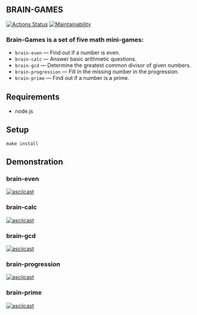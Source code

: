 ## BRAIN-GAMES
[![Actions Status](https://github.com/sadnst/frontend-project-44/workflows/hexlet-check/badge.svg)](https://github.com/sadnst/frontend-project-44/actions)
[![Maintainability](https://api.codeclimate.com/v1/badges/840d659aa2c907bf0a93/maintainability)](https://codeclimate.com/github/sadnst/frontend-project-44/maintainability)

### Brain-Games is a set of five math mini-games:
- `brain-even` — Find out if a number is even.
- `brain-calc` — Answer basic arithmetic questions.
- `brain-gcd` — Determine the greatest common divisor of given numbers. 
- `brain-progression` — Fill in the missing number in the progression.
- `brain-prime` — Find out if a number is a prime.
 
## Requirements
- node.js

## Setup
```
make install
```

## Demonstration
### **brain-even**
[![asciicast](https://asciinema.org/a/522314.svg)](https://asciinema.org/a/522314)

### **brain-calc**
[![asciicast](https://asciinema.org/a/522315.svg)](https://asciinema.org/a/522315)

### **brain-gcd**
[![asciicast](https://asciinema.org/a/522318.svg)](https://asciinema.org/a/522318)

### **brain-progression**
[![asciicast](https://asciinema.org/a/522385.svg)](https://asciinema.org/a/522385)

### **brain-prime**
[![asciicast](https://asciinema.org/a/522412.svg)](https://asciinema.org/a/522412)

